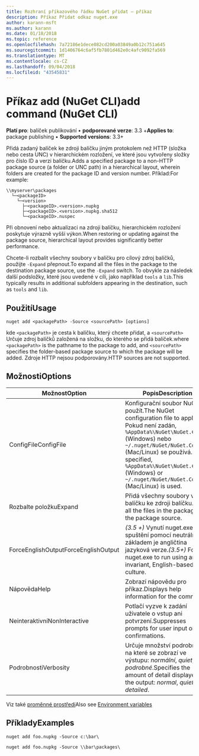```yaml
---
title: Rozhraní příkazového řádku NuGet přidat – příkaz
description: Příkaz Přidat odkaz nuget.exe
author: karann-msft
ms.author: karann
ms.date: 01/18/2018
ms.topic: reference
ms.openlocfilehash: 7a72186e1dece082cd200a03849a0b12c751a645
ms.sourcegitcommit: 1d1406764c6af5fb7801d462e0c4afc9092fa569
ms.translationtype: MT
ms.contentlocale: cs-CZ
ms.lasthandoff: 09/04/2018
ms.locfileid: "43545831"
---
```

# <a name="add-command-nuget-cli"></a><span data-ttu-id="0bce6-103">Příkaz add (NuGet CLI)</span><span class="sxs-lookup"><span data-stu-id="0bce6-103">add command (NuGet CLI)</span></span>

<span data-ttu-id="0bce6-104">**Platí pro**: balíček publikování &bullet; **podporované verze**: 3.3 +</span><span class="sxs-lookup"><span data-stu-id="0bce6-104">**Applies to**: package publishing &bullet; **Supported versions**: 3.3+</span></span>

<span data-ttu-id="0bce6-105">Přidá zadaný balíček ke zdroji balíčku jiným protokolem než HTTP (složka nebo cesta UNC) v hierarchickém rozložení, ve které jsou vytvořeny složky pro číslo ID a verzi balíčku.</span><span class="sxs-lookup"><span data-stu-id="0bce6-105">Adds a specified package to a non-HTTP package source (a folder or UNC path) in a hierarchical layout, wherein folders are created for the package ID and version number.</span></span> <span data-ttu-id="0bce6-106">Příklad:</span><span class="sxs-lookup"><span data-stu-id="0bce6-106">For example:</span></span>

    \\myserver\packages
      └─<packageID>
        └─<version>
          ├─<packageID>.<version>.nupkg
          ├─<packageID>.<version>.nupkg.sha512
          └─<packageID>.nuspec

<span data-ttu-id="0bce6-107">Při obnovení nebo aktualizaci na zdroji balíčku, hierarchickém rozložení poskytuje výrazně vyšší výkon.</span><span class="sxs-lookup"><span data-stu-id="0bce6-107">When restoring or updating against the package source, hierarchical layout provides significantly better performance.</span></span>

<span data-ttu-id="0bce6-108">Chcete-li rozbalit všechny soubory v balíčku pro cílový zdroj balíčků, použijte `-Expand` přepnout.</span><span class="sxs-lookup"><span data-stu-id="0bce6-108">To expand all the files in the package to the destination package source, use the `-Expand` switch.</span></span> <span data-ttu-id="0bce6-109">To obvykle za následek další podsložky, které jsou uvedené v cíli, jako například `tools` a `lib`.</span><span class="sxs-lookup"><span data-stu-id="0bce6-109">This typically results in additional subfolders appearing in the destination, such as `tools` and `lib`.</span></span>

## <a name="usage"></a><span data-ttu-id="0bce6-110">Použití</span><span class="sxs-lookup"><span data-stu-id="0bce6-110">Usage</span></span>

```cli
nuget add <packagePath> -Source <sourcePath> [options]
```

<span data-ttu-id="0bce6-111">kde `<packagePath>` je cesta k balíčku, který chcete přidat, a `<sourcePath>` Určuje zdroj balíčků založená na složku, do kterého se přidá balíček.</span><span class="sxs-lookup"><span data-stu-id="0bce6-111">where `<packagePath>` is the pathname to the package to add, and `<sourcePath>` specifies the folder-based package source to which the package will be added.</span></span> <span data-ttu-id="0bce6-112">Zdroje HTTP nejsou podporovány.</span><span class="sxs-lookup"><span data-stu-id="0bce6-112">HTTP sources are not supported.</span></span>

## <a name="options"></a><span data-ttu-id="0bce6-113">Možnosti</span><span class="sxs-lookup"><span data-stu-id="0bce6-113">Options</span></span>

| <span data-ttu-id="0bce6-114">Možnost</span><span class="sxs-lookup"><span data-stu-id="0bce6-114">Option</span></span> | <span data-ttu-id="0bce6-115">Popis</span><span class="sxs-lookup"><span data-stu-id="0bce6-115">Description</span></span> |
| --- | --- |
| <span data-ttu-id="0bce6-116">ConfigFile</span><span class="sxs-lookup"><span data-stu-id="0bce6-116">ConfigFile</span></span> | <span data-ttu-id="0bce6-117">Konfigurační soubor NuGet použít.</span><span class="sxs-lookup"><span data-stu-id="0bce6-117">The NuGet configuration file to apply.</span></span> <span data-ttu-id="0bce6-118">Pokud není zadán, `%AppData%\NuGet\NuGet.Config` (Windows) nebo `~/.nuget/NuGet/NuGet.Config` (Mac/Linux) se používá.</span><span class="sxs-lookup"><span data-stu-id="0bce6-118">If not specified, `%AppData%\NuGet\NuGet.Config` (Windows) or `~/.nuget/NuGet/NuGet.Config` (Mac/Linux) is used.</span></span>|
| <span data-ttu-id="0bce6-119">Rozbalte položku</span><span class="sxs-lookup"><span data-stu-id="0bce6-119">Expand</span></span> | <span data-ttu-id="0bce6-120">Přidá všechny soubory v balíčku ke zdroji balíčku.</span><span class="sxs-lookup"><span data-stu-id="0bce6-120">Adds all the files in the package to the package source.</span></span> |
| <span data-ttu-id="0bce6-121">ForceEnglishOutput</span><span class="sxs-lookup"><span data-stu-id="0bce6-121">ForceEnglishOutput</span></span> | <span data-ttu-id="0bce6-122">*(3.5 +)*  Vynutí nuget.exe pro spuštění pomocí neutrální, základem je angličtina jazyková verze.</span><span class="sxs-lookup"><span data-stu-id="0bce6-122">*(3.5+)* Forces nuget.exe to run using an invariant, English-based culture.</span></span> |
| <span data-ttu-id="0bce6-123">Nápověda</span><span class="sxs-lookup"><span data-stu-id="0bce6-123">Help</span></span> | <span data-ttu-id="0bce6-124">Zobrazí nápovědu pro příkaz.</span><span class="sxs-lookup"><span data-stu-id="0bce6-124">Displays help information for the command.</span></span> |
| <span data-ttu-id="0bce6-125">Neinteraktivní</span><span class="sxs-lookup"><span data-stu-id="0bce6-125">NonInteractive</span></span> | <span data-ttu-id="0bce6-126">Potlačí vyzve k zadání uživatele o vstup ani potvrzení.</span><span class="sxs-lookup"><span data-stu-id="0bce6-126">Suppresses prompts for user input or confirmations.</span></span> |
| <span data-ttu-id="0bce6-127">Podrobnosti</span><span class="sxs-lookup"><span data-stu-id="0bce6-127">Verbosity</span></span> | <span data-ttu-id="0bce6-128">Určuje množství podrobností, na které se zobrazí ve výstupu: *normální*, *quiet*, *podrobné*.</span><span class="sxs-lookup"><span data-stu-id="0bce6-128">Specifies the amount of detail displayed in the output: *normal*, *quiet*, *detailed*.</span></span> |

<span data-ttu-id="0bce6-129">Viz také [proměnné prostředí](cli-ref-environment-variables.md)</span><span class="sxs-lookup"><span data-stu-id="0bce6-129">Also see [Environment variables](cli-ref-environment-variables.md)</span></span>

## <a name="examples"></a><span data-ttu-id="0bce6-130">Příklady</span><span class="sxs-lookup"><span data-stu-id="0bce6-130">Examples</span></span>

```cli
nuget add foo.nupkg -Source c:\bar\

nuget add foo.nupkg -Source \\bar\packages\
```

